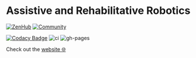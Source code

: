 Assistive and Rehabilitative Robotics
=====================================

[![ZenHub](https://img.shields.io/badge/Shipping_faster_with-ZenHub-435198.svg)](https://zenhub.com)
[![Community](https://img.shields.io/badge/Join-Robotology_Community-blue?style=plastic&logo=github)](https://github.com/robotology/community)

[![Codacy Badge](https://api.codacy.com/project/badge/Grade/426f2502f41d4c67a064cd0a9069faac)](https://www.codacy.com/manual/pattacini/assistive-rehab?utm_source=github.com&amp;utm_medium=referral&amp;utm_content=robotology/assistive-rehab&amp;utm_campaign=Badge_Grade)
![ci](https://github.com/robotology/assistive-rehab/workflows/Continuous%20Integration/badge.svg)
![gh-pages](https://github.com/robotology/assistive-rehab/workflows/GitHub%20Pages/badge.svg)

Check out the [website 🌐](https://robotology.github.io/assistive-rehab/doc/mkdocs/site)
